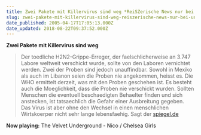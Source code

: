 ```yaml
---
title: Zwei Pakete mit Killervirus sind weg *ReiSZerische News nur bei uns*
slug: zwei-pakete-mit-killervirus-sind-weg-reiszerische-news-nur-bei-uns
date_published: 2005-04-17T17:05:13.000Z
date_updated: 2018-08-22T09:37:52.000Z
---
```


**Zwei Pakete mit Killervirus sind weg**

> Der toedliche H2N2-Grippe-Erreger, der faelschlicherweise an 3.747 Labore weltweit verschickt wurde, sollte von den Laboren vernichtet werden. Zwei der Proben sind jedoch unauffindbar. Sowohl in Mexiko als auch im Libanon seien die Proben nie angekommen, heisst es. Die WHO ermittelt derzeit, was mit den Proben geschehen ist. Es besteht auch die Moeglichkeit, dass die Proben nie verschickt wurden. Sollten Menschen die eventuell beschaedigten Behaelter finden und sich anstecken, ist tatsaechlich die Gefahr einer Ausbreitung gegeben. Das Virus ist aber ohne den Wechsel in einen menschlichen Wirtskoerper nicht sehr lange lebensfaehig. Sagt der [spiegel.de](http://www.spiegel.de/wissenschaft/mensch/0,1518,351566,00.html)

**Now playing:** The Velvet Underground - Nico / Chelsea Girls
